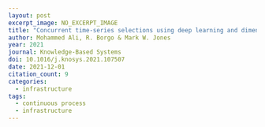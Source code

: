 ```yaml
---
layout: post
excerpt_image: NO_EXCERPT_IMAGE
title: "Concurrent time-series selections using deep learning and dimension reduction"
author: Mohammed Ali, R. Borgo & Mark W. Jones
year: 2021
journal: Knowledge-Based Systems
doi: 10.1016/j.knosys.2021.107507
date: 2021-12-01
citation_count: 9
categories:
  - infrastructure
tags:
  - continuous process
  - infrastructure
---
```

